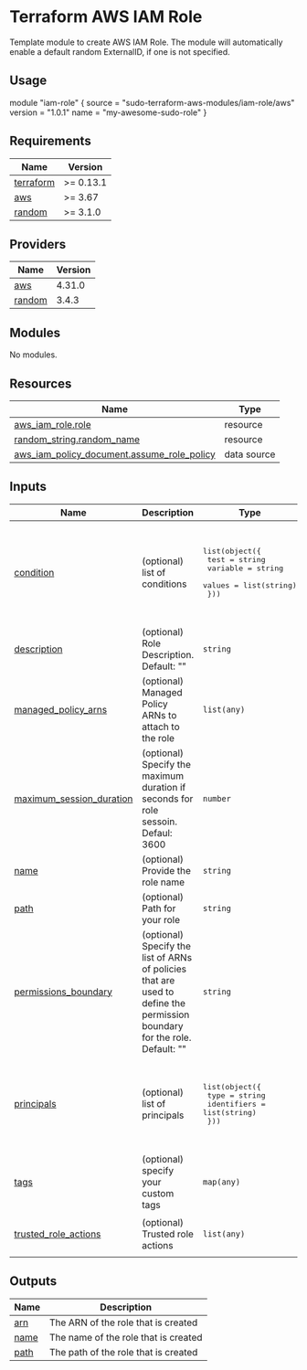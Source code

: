 # Terraform AWS IAM Role
Template module to create AWS IAM Role. The module will automatically enable a default random ExternalID, if one is not specified.

## Usage
module "iam-role" {
  source             = "sudo-terraform-aws-modules/iam-role/aws"
  version            = "1.0.1"
  name               = "my-awesome-sudo-role"
}

<!-- BEGIN_TF_DOCS -->
## Requirements

| Name | Version |
|------|---------|
| <a name="requirement_terraform"></a> [terraform](#requirement\_terraform) | >= 0.13.1 |
| <a name="requirement_aws"></a> [aws](#requirement\_aws) | >= 3.67 |
| <a name="requirement_random"></a> [random](#requirement\_random) | >= 3.1.0 |

## Providers

| Name | Version |
|------|---------|
| <a name="provider_aws"></a> [aws](#provider\_aws) | 4.31.0 |
| <a name="provider_random"></a> [random](#provider\_random) | 3.4.3 |

## Modules

No modules.

## Resources

| Name | Type |
|------|------|
| [aws_iam_role.role](https://registry.terraform.io/providers/hashicorp/aws/latest/docs/resources/iam_role) | resource |
| [random_string.random_name](https://registry.terraform.io/providers/hashicorp/random/latest/docs/resources/string) | resource |
| [aws_iam_policy_document.assume_role_policy](https://registry.terraform.io/providers/hashicorp/aws/latest/docs/data-sources/iam_policy_document) | data source |

## Inputs

| Name | Description | Type | Default | Required |
|------|-------------|------|---------|:--------:|
| <a name="input_condition"></a> [condition](#input\_condition) | (optional) list of conditions | <pre>list(object({<br>    test     = string<br>    variable = string<br>    values   = list(string)<br>  }))</pre> | <pre>[<br>  {<br>    "test": "StringEquals",<br>    "values": [<br>      "CHANGEME"<br>    ],<br>    "variable": "sts:ExternalId"<br>  }<br>]</pre> | no |
| <a name="input_description"></a> [description](#input\_description) | (optional) Role Description. Default: "" | `string` | `""` | no |
| <a name="input_managed_policy_arns"></a> [managed\_policy\_arns](#input\_managed\_policy\_arns) | (optional) Managed Policy ARNs to attach to the role | `list(any)` | `[]` | no |
| <a name="input_maximum_session_duration"></a> [maximum\_session\_duration](#input\_maximum\_session\_duration) | (optional) Specify the maximum duration if seconds for role sessoin. Defaul: 3600 | `number` | `3600` | no |
| <a name="input_name"></a> [name](#input\_name) | (optional) Provide the role name | `string` | `null` | no |
| <a name="input_path"></a> [path](#input\_path) | (optional) Path for your role | `string` | `"/"` | no |
| <a name="input_permissions_boundary"></a> [permissions\_boundary](#input\_permissions\_boundary) | (optional) Specify the list of ARNs of policies that are used to define the permission boundary for the role. Default: "" | `string` | `""` | no |
| <a name="input_principals"></a> [principals](#input\_principals) | (optional) list of principals | <pre>list(object({<br>    type        = string<br>    identifiers = list(string)<br>  }))</pre> | <pre>[<br>  {<br>    "identifiers": [<br>      "ec2.amazonaws.com"<br>    ],<br>    "type": "Service"<br>  }<br>]</pre> | no |
| <a name="input_tags"></a> [tags](#input\_tags) | (optional) specify your custom tags | `map(any)` | `{}` | no |
| <a name="input_trusted_role_actions"></a> [trusted\_role\_actions](#input\_trusted\_role\_actions) | (optional) Trusted role actions | `list(any)` | <pre>[<br>  "sts:AssumeRole"<br>]</pre> | no |

## Outputs

| Name | Description |
|------|-------------|
| <a name="output_arn"></a> [arn](#output\_arn) | The ARN of the role that is created |
| <a name="output_name"></a> [name](#output\_name) | The name of the role that is created |
| <a name="output_path"></a> [path](#output\_path) | The path of the role that is created |
<!-- END_TF_DOCS -->
